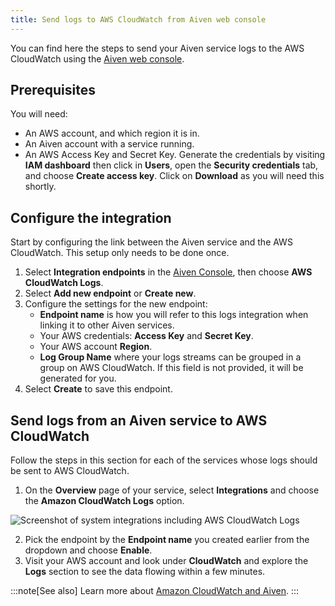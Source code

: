 ```yaml
---
title: Send logs to AWS CloudWatch from Aiven web console
---
```


You can find here the steps to send your Aiven service logs to the AWS
CloudWatch using the [Aiven web console](https://console.aiven.io).

## Prerequisites

You will need:

-   An AWS account, and which region it is in.
-   An Aiven account with a service running.
-   An AWS Access Key and Secret Key. Generate the credentials by
    visiting **IAM dashboard** then click in **Users**, open the
    **Security credentials** tab, and choose **Create access key**.
    Click on **Download** as you will need this shortly.

## Configure the integration

Start by configuring the link between the Aiven service and the AWS
CloudWatch. This setup only needs to be done once.

1.  Select **Integration endpoints** in the [Aiven
    Console](https://console.aiven.io/), then choose **AWS CloudWatch
    Logs**.
2.  Select **Add new endpoint** or **Create new**.
3.  Configure the settings for the new endpoint:
    -   **Endpoint name** is how you will refer to this logs integration
        when linking it to other Aiven services.
    -   Your AWS credentials: **Access Key** and **Secret Key**.
    -   Your AWS account **Region**.
    -   **Log Group Name** where your logs streams can be grouped in a
        group on AWS CloudWatch. If this field is not provided, it will
        be generated for you.
4.  Select **Create** to save this endpoint.

## Send logs from an Aiven service to AWS CloudWatch

Follow the steps in this section for each of the services whose logs
should be sent to AWS CloudWatch.

1.  On the **Overview** page of your service, select **Integrations**
    and choose the **Amazon CloudWatch Logs** option.

![Screenshot of system integrations including AWS CloudWatch Logs](/images/integrations/cloudwatch-overview-integrations.png)

2.  Pick the endpoint by the **Endpoint name** you created earlier from
    the dropdown and choose **Enable**.
3.  Visit your AWS account and look under **CloudWatch** and explore the
    **Logs** section to see the data flowing within a few minutes.

:::note[See also]
Learn more about [Amazon CloudWatch and Aiven](/docs/integrations/cloudwatch).
:::
